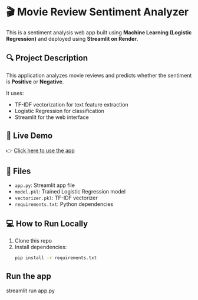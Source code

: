 # 🎬 Movie Review Sentiment Analyzer

This is a sentiment analysis web app built using **Machine Learning (Logistic Regression)** and deployed using **Streamlit on Render**.

## 🔍 Project Description

This application analyzes movie reviews and predicts whether the sentiment is **Positive** or **Negative**.

It uses:
- TF-IDF vectorization for text feature extraction
- Logistic Regression for classification
- Streamlit for the web interface

## 🚀 Live Demo

👉 [Click here to use the app](http://192.168.187.232:8501)  

## 📁 Files

- `app.py`: Streamlit app file
- `model.pkl`: Trained Logistic Regression model
- `vectorizer.pkl`: TF-IDF vectorizer
- `requirements.txt`: Python dependencies

## 💻 How to Run Locally

1. Clone this repo
2. Install dependencies:  
   ```bash
   pip install -r requirements.txt

## Run the app 
streamlit run app.py

